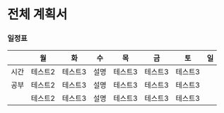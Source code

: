 # 전체 계획서
### 일정표

| |월|화|수|목|금|토|일|
|------|---|---|---|---|---|---|---|
|시간|테스트2|테스트3|설명|테스트3|테스트3|테스트3|
|공부|테스트2|테스트3|설명|테스트3|테스트3|테스트3|
||테스트2|테스트3|설명|테스트3|테스트3|테스트3|
